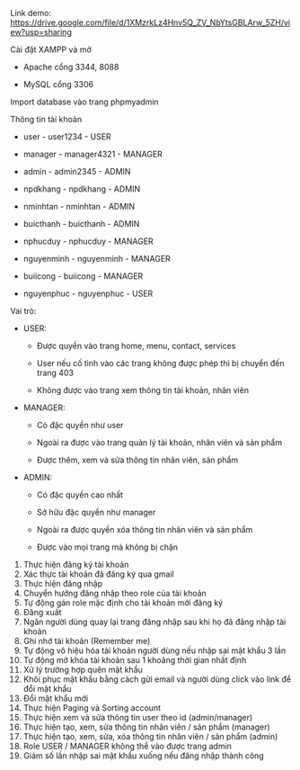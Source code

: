 Link demo: https://drive.google.com/file/d/1XMzrkLz4Hnv5Q_ZV_NbYtsGBLArw_5ZH/view?usp=sharing

Cài đặt XAMPP và mở 
	
 - Apache cổng 3344, 8088
 
 - MySQL cổng 3306

Import database vào trang phpmyadmin

Thông tin tài khoản
	
 - user - user1234 - USER
   
 - manager - manager4321 - MANAGER
   
 - admin - admin2345 - ADMIN

 - npdkhang - npdkhang - ADMIN
   
 - nminhtan - nminhtan - ADMIN
   
 - buicthanh - buicthanh - ADMIN
   
 - nphucduy - nphucduy - MANAGER
   
 - nguyenminh - nguyenminh - MANAGER
   
 - buiicong - buiicong - MANAGER
   
 - nguyenphuc - nguyenphuc - USER

Vai trò:

- USER:

  - Được quyền vào trang home, menu, contact, services
 
  - User nếu cố tình vào các trang không được phép thì bị chuyển đến trang 403
 
  - Không được vào trang xem thông tin tài khoản, nhân viên

- MANAGER:

  - Có đặc quyền như user
 
  - Ngoài ra được vào trang quản lý tài khoản, nhân viên và sản phẩm
 
  - Được thêm, xem và sửa thông tin nhân viên, sản phẩm
 
- ADMIN:

  - Có đặc quyền cao nhất
 
  - Sở hữu đặc quyền như manager
 
  - Ngoài ra được quyền xóa thông tin nhân viên và sản phẩm
 
  - Được vào mọi trang mà không bị chặn


1. Thực hiện đăng ký tài khoản
2. Xác thực tài khoản đã đăng ký qua gmail
3. Thực hiện đăng nhập
4. Chuyển hướng đăng nhập theo role của tài khoản
5. Tự động gán role mặc định cho tài khoản mới đăng ký
6. Đăng xuất
7. Ngăn người dùng quay lại trang đăng nhập sau khi họ đã đăng nhập tài khoản
8. Ghi nhớ tài khoản (Remember me)
9. Tự động vô hiệu hóa tài khoản người dùng nếu nhập sai mật khẩu 3 lần
10. Tự động mở khóa tài khoản sau 1 khoảng thời gian nhất định
11. Xử lý trường hợp quên mật khẩu
12. Khôi phục mật khẩu bằng cách gửi email và người dùng click vào link để đổi mật khẩu
13. Đổi mật khẩu mới
14. Thực hiện Paging và Sorting account
15. Thực hiện xem và sửa thông tin user theo id (admin/manager)
16. Thực hiện tạo, xem, sửa thông tin nhân viên / sản phẩm (manager)
17. Thực hiện tạo, xem, sửa, xóa thông tin nhân viên / sản phẩm (admin)
18. Role USER / MANAGER không thể vào được trang admin
19. Giảm số lần nhập sai mật khẩu xuống nếu đăng nhập thành công
